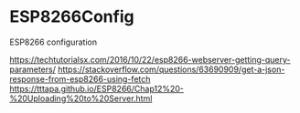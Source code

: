 # ESP8266Config
ESP8266 configuration


https://techtutorialsx.com/2016/10/22/esp8266-webserver-getting-query-parameters/
https://stackoverflow.com/questions/63690909/get-a-json-response-from-esp8266-using-fetch
https://tttapa.github.io/ESP8266/Chap12%20-%20Uploading%20to%20Server.html